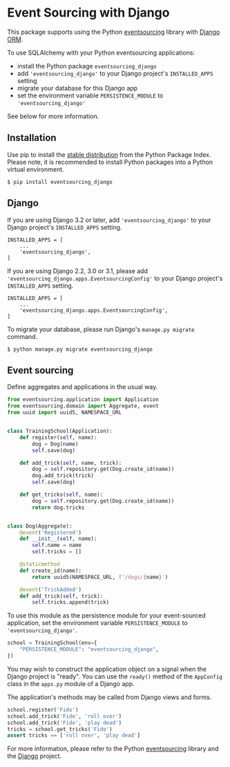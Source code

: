 # Event Sourcing with Django

This package supports using the Python
[eventsourcing](https://github.com/pyeventsourcing/eventsourcing) library
with [Django ORM](https://www.djangoproject.com/).

To use SQLAlchemy with your Python eventsourcing applications:
* install the Python package `eventsourcing_django`
* add `'eventsourcing_django'` to your Django project's `INSTALLED_APPS` setting
* migrate your database for this Django app
* set the environment variable `PERSISTENCE_MODULE` to `'eventsourcing_django'`

See below for more information.


## Installation

Use pip to install the [stable distribution](https://pypi.org/project/eventsourcing_django/)
from the Python Package Index. Please note, it is recommended to
install Python packages into a Python virtual environment.

    $ pip install eventsourcing_django


## Django

If you are using Django 3.2 or later, add `'eventsourcing_django'`
to your Django project's `INSTALLED_APPS` setting.

    INSTALLED_APPS = [
        ...
        'eventsourcing_django',
    ]

If you are using Django 2.2, 3.0 or 3.1, please add
`'eventsourcing_django.apps.EventsourcingConfig'` to your Django
project's `INSTALLED_APPS` setting.

    INSTALLED_APPS = [
        ...
        'eventsourcing_django.apps.EventsourcingConfig',
    ]


To migrate your database, please run Django's `manage.py migrate` command.

    $ python manage.py migrate eventsourcing_django


## Event sourcing

Define aggregates and applications in the usual way.

```python
from eventsourcing.application import Application
from eventsourcing.domain import Aggregate, event
from uuid import uuid5, NAMESPACE_URL


class TrainingSchool(Application):
    def register(self, name):
        dog = Dog(name)
        self.save(dog)

    def add_trick(self, name, trick):
        dog = self.repository.get(Dog.create_id(name))
        dog.add_trick(trick)
        self.save(dog)

    def get_tricks(self, name):
        dog = self.repository.get(Dog.create_id(name))
        return dog.tricks


class Dog(Aggregate):
    @event('Registered')
    def __init__(self, name):
        self.name = name
        self.tricks = []

    @staticmethod
    def create_id(name):
        return uuid5(NAMESPACE_URL, f'/dogs/{name}')

    @event('TrickAdded')
    def add_trick(self, trick):
        self.tricks.append(trick)
```

To use this module as the persistence module for your event-sourced application, set
the environment variable `PERSISTENCE_MODULE` to `'eventsourcing_django'`.

```python
school = TrainingSchool(env={
    "PERSISTENCE_MODULE": "eventsourcing_django",
})
```

You may wish to construct the application object on a signal
when the Django project is "ready". You can use the `ready()`
method of the `AppConfig` class in the `apps.py` module of a
Django app.

The application's methods may be called from Django views and forms.

```python
school.register('Fido')
school.add_trick('Fido', 'roll over')
school.add_trick('Fido', 'play dead')
tricks = school.get_tricks('Fido')
assert tricks == ['roll over', 'play dead']
```

For more information, please refer to the Python
[eventsourcing](https://github.com/johnbywater/eventsourcing) library
and the [Django](https://www.djangoproject.com/) project.
